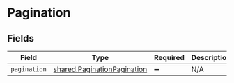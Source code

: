 # Pagination


## Fields

| Field                                                                      | Type                                                                       | Required                                                                   | Description                                                                |
| -------------------------------------------------------------------------- | -------------------------------------------------------------------------- | -------------------------------------------------------------------------- | -------------------------------------------------------------------------- |
| `pagination`                                                               | [shared.PaginationPagination](../../models/shared/paginationpagination.md) | :heavy_minus_sign:                                                         | N/A                                                                        |